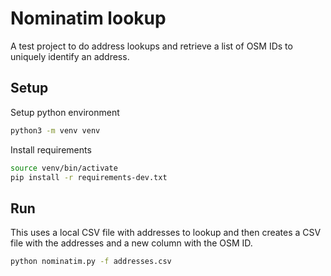 # Nominatim lookup

A test project to do address lookups and retrieve a list of OSM IDs to uniquely identify an address.

## Setup

Setup python environment

```sh
python3 -m venv venv
```

Install requirements

```sh
source venv/bin/activate
pip install -r requirements-dev.txt
```
## Run

This uses a local CSV file with addresses to lookup and then creates a CSV file with the addresses and a new column with the OSM ID.

```sh
python nominatim.py -f addresses.csv
```
